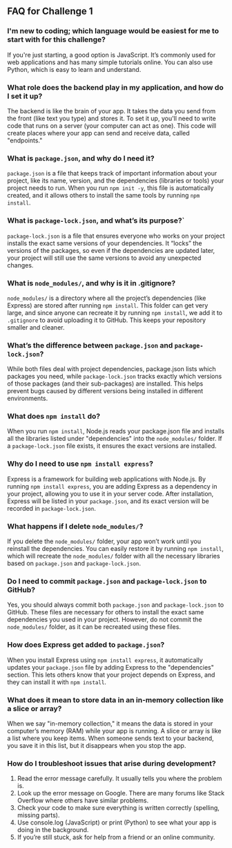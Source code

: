 ## FAQ for Challenge 1

### I'm new to coding; which language would be easiest for me to start with for this challenge?
If you're just starting, a good option is JavaScript. It’s commonly used for web applications and has many simple tutorials online. You can also use Python, which is easy to learn and understand.

### What role does the backend play in my application, and how do I set it up?
The backend is like the brain of your app. It takes the data you send from the front (like text you type) and stores it. To set it up, you'll need to write code that runs on a server (your computer can act as one). This code will create places where your app can send and receive data, called "endpoints."

### What is `package.json`, and why do I need it?
`package.json` is a file that keeps track of important information about your project, like its name, version, and the dependencies (libraries or tools) your project needs to run. When you run `npm init -y`, this file is automatically created, and it allows others to install the same tools by running `npm install`.

### What is `package-lock.json`, and what’s its purpose?`
`package-lock.json` is a file that ensures everyone who works on your project installs the exact same versions of your dependencies. It “locks” the versions of the packages, so even if the dependencies are updated later, your project will still use the same versions to avoid any unexpected changes.

### What is `node_modules/`, and why is it in .gitignore?
`node_modules/` is a directory where all the project’s dependencies (like Express) are stored after running `npm install`. This folder can get very large, and since anyone can recreate it by running `npm install`, we add it to `.gitignore` to avoid uploading it to GitHub. This keeps your repository smaller and cleaner.

### What’s the difference between `package.json` and `package-lock.json`?
While both files deal with project dependencies, package.json lists which packages you need, while `package-lock.json` tracks exactly which versions of those packages (and their sub-packages) are installed. This helps prevent bugs caused by different versions being installed in different environments.

### What does `npm install` do?
When you run `npm install`, Node.js reads your package.json file and installs all the libraries listed under "dependencies" into the `node_modules/` folder. If a `package-lock.json` file exists, it ensures the exact versions are installed.

### Why do I need to use `npm install express`?
Express is a framework for building web applications with Node.js. By running `npm install express`, you are adding Express as a dependency in your project, allowing you to use it in your server code. After installation, Express will be listed in your `package.json`, and its exact version will be recorded in `package-lock.json`.

### What happens if I delete `node_modules/`?
If you delete the `node_modules/` folder, your app won’t work until you reinstall the dependencies. You can easily restore it by running `npm install`, which will recreate the `node_modules/` folder with all the necessary libraries based on `package.json` and `package-lock.json`.

### Do I need to commit `package.json` and `package-lock.json` to GitHub?
Yes, you should always commit both `package.json` and `package-lock.json` to GitHub. These files are necessary for others to install the exact same dependencies you used in your project. However, do not commit the `node_modules/` folder, as it can be recreated using these files.

### How does Express get added to `package.json`?
When you install Express using `npm install express`, it automatically updates your `package.json` file by adding Express to the "dependencies" section. This lets others know that your project depends on Express, and they can install it with `npm install`.

### What does it mean to store data in an in-memory collection like a slice or array?
When we say "in-memory collection," it means the data is stored in your computer’s memory (RAM) while your app is running. A slice or array is like a list where you keep items. When someone sends text to your backend, you save it in this list, but it disappears when you stop the app.

### How do I troubleshoot issues that arise during development?
1. Read the error message carefully. It usually tells you where the problem is.
2. Look up the error message on Google. There are many forums like Stack Overflow where others have similar problems.
3. Check your code to make sure everything is written correctly (spelling, missing parts).
4. Use console.log (JavaScript) or print (Python) to see what your app is doing in the background.
5. If you’re still stuck, ask for help from a friend or an online community.
